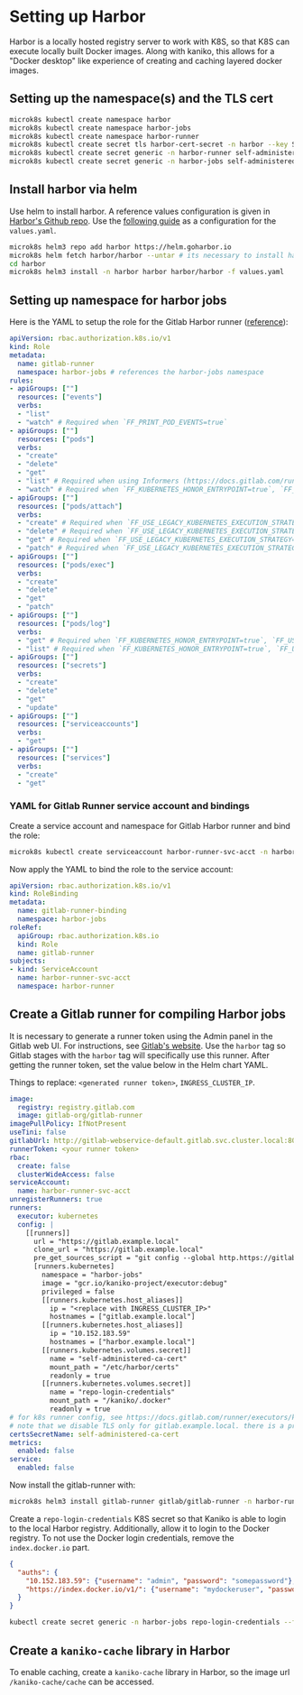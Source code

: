 # Setting up Harbor
Harbor is a locally hosted registry server to work with K8S, so that K8S can execute locally built Docker images. Along with kaniko, this allows for a "Docker desktop" like experience of creating and caching layered docker images.

## Setting up the namespace(s) and the TLS cert

```sh
microk8s kubectl create namespace harbor
microk8s kubectl create namespace harbor-jobs
microk8s kubectl create namespace harbor-runner
microk8s kubectl create secret tls harbor-cert-secret -n harbor --key SECRET.key --cert CERT.pem
microk8s kubectl create secret generic -n harbor-runner self-administered-ca-cert --from-file=gitlab.example.local.crt=rootCA.crt
microk8s kubectl create secret generic -n harbor-jobs self-administered-ca-cert --from-file=harbor.example.local.crt=rootCA.crt
```

## Install harbor via helm
Use helm to install harbor. A reference values configuration is given in [Harbor's Github repo](https://github.com/goharbor/harbor-helm/blob/main/values.yaml). Use the [following guide](setup_harbor_config.md) as a configuration for the `values.yaml`.

```sh
microk8s helm3 repo add harbor https://helm.goharbor.io
microk8s helm fetch harbor/harbor --untar # its necessary to install harbor using the untarred folder
cd harbor
microk8s helm3 install -n harbor harbor harbor/harbor -f values.yaml
```

## Setting up namespace for harbor jobs
Here is the YAML to setup the role for the Gitlab Harbor runner ([reference](https://docs.gitlab.com/runner/executors/kubernetes/#configure-runner-api-permissions)):
```yaml
apiVersion: rbac.authorization.k8s.io/v1
kind: Role
metadata:
  name: gitlab-runner
  namespace: harbor-jobs # references the harbor-jobs namespace
rules:
- apiGroups: [""]
  resources: ["events"]
  verbs:
  - "list"
  - "watch" # Required when `FF_PRINT_POD_EVENTS=true`
- apiGroups: [""]
  resources: ["pods"]
  verbs:
  - "create"
  - "delete"
  - "get"
  - "list" # Required when using Informers (https://docs.gitlab.com/runner/executors/kubernetes/#informers)
  - "watch" # Required when `FF_KUBERNETES_HONOR_ENTRYPOINT=true`, `FF_USE_LEGACY_KUBERNETES_EXECUTION_STRATEGY=false`, using Informers (https://docs.gitlab.com/runner/executors/kubernetes/#informers)
- apiGroups: [""]
  resources: ["pods/attach"]
  verbs:
  - "create" # Required when `FF_USE_LEGACY_KUBERNETES_EXECUTION_STRATEGY=false`
  - "delete" # Required when `FF_USE_LEGACY_KUBERNETES_EXECUTION_STRATEGY=false`
  - "get" # Required when `FF_USE_LEGACY_KUBERNETES_EXECUTION_STRATEGY=false`
  - "patch" # Required when `FF_USE_LEGACY_KUBERNETES_EXECUTION_STRATEGY=false`
- apiGroups: [""]
  resources: ["pods/exec"]
  verbs:
  - "create"
  - "delete"
  - "get"
  - "patch"
- apiGroups: [""]
  resources: ["pods/log"]
  verbs:
  - "get" # Required when `FF_KUBERNETES_HONOR_ENTRYPOINT=true`, `FF_USE_LEGACY_KUBERNETES_EXECUTION_STRATEGY=false`, `FF_WAIT_FOR_POD_TO_BE_REACHABLE=true`
  - "list" # Required when `FF_KUBERNETES_HONOR_ENTRYPOINT=true`, `FF_USE_LEGACY_KUBERNETES_EXECUTION_STRATEGY=false`
- apiGroups: [""]
  resources: ["secrets"]
  verbs:
  - "create"
  - "delete"
  - "get"
  - "update"
- apiGroups: [""]
  resources: ["serviceaccounts"]
  verbs:
  - "get"
- apiGroups: [""]
  resources: ["services"]
  verbs:
  - "create"
  - "get"
```

### YAML for Gitlab Runner service account and bindings
Create a service account and namespace for Gitlab Harbor runner and bind the role:
```sh
microk8s kubectl create serviceaccount harbor-runner-svc-acct -n harbor-runner # create empty service account
```

Now apply the YAML to bind the role to the service account:
```yaml
apiVersion: rbac.authorization.k8s.io/v1
kind: RoleBinding
metadata:
  name: gitlab-runner-binding
  namespace: harbor-jobs
roleRef:
  apiGroup: rbac.authorization.k8s.io
  kind: Role
  name: gitlab-runner
subjects:
- kind: ServiceAccount
  name: harbor-runner-svc-acct
  namespace: harbor-runner
```

## Create a Gitlab runner for compiling Harbor jobs
It is necessary to generate a runner token using the Admin panel in the Gitlab web UI. For instructions, see [Gitlab's website](https://docs.gitlab.com/ci/runners/runners_scope/#create-an-instance-runner-with-a-runner-authentication-token). Use the `harbor` tag so Gitlab stages with the `harbor` tag will specifically use this runner. After getting the runner token, set the value below in the Helm chart YAML.

Things to replace: `<generated runner token>`, `INGRESS_CLUSTER_IP`.
```yaml
image:
  registry: registry.gitlab.com
  image: gitlab-org/gitlab-runner
imagePullPolicy: IfNotPresent
useTini: false
gitlabUrl: http://gitlab-webservice-default.gitlab.svc.cluster.local:8080 # connect locally to gitlab from within the cluster
runnerToken: <your runner token>
rbac:
  create: false
  clusterWideAccess: false
serviceAccount:
  name: harbor-runner-svc-acct
unregisterRunners: true
runners:
  executor: kubernetes
  config: |
    [[runners]]
      url = "https://gitlab.example.local"
      clone_url = "https://gitlab.example.local"
      pre_get_sources_script = "git config --global http.https://gitlab.example.local.sslVerify false"
      [runners.kubernetes]
        namespace = "harbor-jobs"
        image = "gcr.io/kaniko-project/executor:debug"
        privileged = false
        [[runners.kubernetes.host_aliases]]
          ip = "<replace with INGRESS_CLUSTER_IP>"
          hostnames = ["gitlab.example.local"]
        [[runners.kubernetes.host_aliases]]
          ip = "10.152.183.59"
          hostnames = ["harbor.example.local"]
        [[runners.kubernetes.volumes.secret]]
          name = "self-administered-ca-cert"
          mount_path = "/etc/harbor/certs"
          readonly = true
        [[runners.kubernetes.volumes.secret]]
          name = "repo-login-credentials"
          mount_path = "/kaniko/.docker"
          readonly = true
# for k8s runner config, see https://docs.gitlab.com/runner/executors/kubernetes/#add-extra-host-aliases
# note that we disable TLS only for gitlab.example.local. there is a problem of verifying self-signed certs
certsSecretName: self-administered-ca-cert
metrics:
  enabled: false
service:
  enabled: false
```

Now install the gitlab-runner with:
```sh
microk8s helm3 install gitlab-runner gitlab/gitlab-runner -n harbor-runner -f <file>.yaml
```

Create a `repo-login-credentials` K8S secret so that Kaniko is able to login to the local Harbor registry. Additionally, allow it to login to the Docker registry. To not use the Docker login credentials, remove the `index.docker.io` part.
```json
{
  "auths": {
    "10.152.183.59": {"username": "admin", "password": "somepassword"},
    "https://index.docker.io/v1/": {"username": "mydockeruser", "password": "dockertoken"}
  }
}
```


```sh
kubectl create secret generic -n harbor-jobs repo-login-credentials --from-file=config.json=<local file config>.json
```

## Create a `kaniko-cache` library in Harbor
To enable caching, create a `kaniko-cache` library in Harbor, so the image url `/kaniko-cache/cache` can be accessed.